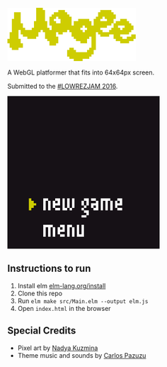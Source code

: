 ![Mogee](logo.png)

A WebGL platformer that fits into 64x64px screen.

Submitted to the [\#LOWREZJAM 2016](https://unsoundscapes.itch.io/mogee).

<a href="https://unsoundscapes.itch.io/mogee">
  <img src="mogee.gif" alt="screencast">
</a>

## Instructions to run

1. Install elm [elm-lang.org/install](http://elm-lang.org/install)
2. Clone this repo
3. Run `elm make src/Main.elm --output elm.js`
4. Open `index.html` in the browser

## Special Credits

* Pixel art by [Nadya Kuzmina](https://github.com/kuzminadya)
* Theme music and sounds by [Carlos Pazuzu](https://twitter.com/carlospazuzu)
